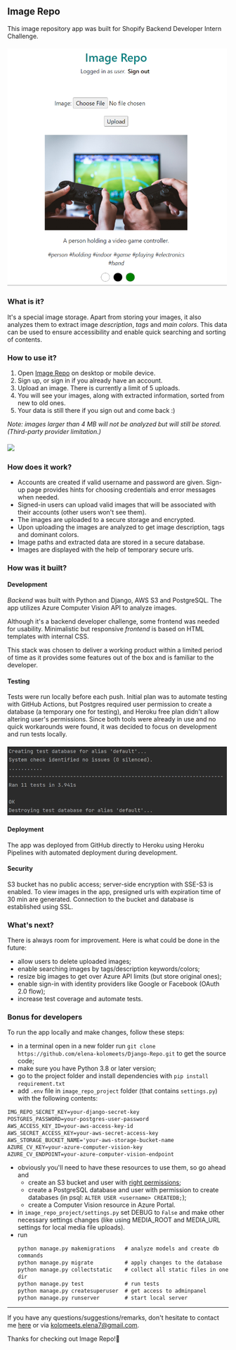 ## Image Repo
This image repository app was built for Shopify Backend Developer Intern Challenge.
####
<img src="https://github.com/elena-kolomeets/Django-Repo/blob/master/image-repo.PNG" width="500"/>

### What is it?
It's a special image storage. Apart from storing your images, it also analyzes them to extract image *description*, 
*tags* and *main colors*. This data can be used to ensure accessibility and enable quick searching and sorting of contents. 
### How to use it?
1. Open <a href="https://image-repo-elena.herokuapp.com/" target="_blank">Image Repo</a> on desktop or mobile device.
2. Sign up, or sign in if you already have an account.
3. Upload an image. There is currently a limit of 5 uploads.
4. You will see your images, along with extracted information, sorted from new to old ones. 
5. Your data is still there if you sign out and come back :)

*Note: images larger than 4 MB will not be analyzed but will still be stored. (Third-party provider limitation.)*
####
<img src="https://github.com/elena-kolomeets/Django-Repo/blob/master/image-repo.gif" width="500"/>

### How does it work?
* Accounts are created if valid username and password are given. Sign-up page provides hints for choosing credentials
  and error messages when needed.
* Signed-in users can upload valid images that will be associated with their accounts (other users won't see them).
* The images are uploaded to a secure storage and encrypted.
* Upon uploading the images are analyzed to get image description, tags and dominant colors.
* Image paths and extracted data are stored in a secure database.
* Images are displayed with the help of temporary secure urls.

### How was it built?
#### Development
*Backend* was built with Python and Django, AWS S3 and PostgreSQL. 
The app utilizes Azure Computer Vision API to analyze images.

Although it's a backend developer challenge, some frontend was needed for usability.
Minimalistic but responsive *frontend* is based on HTML templates with internal CSS.

This stack was chosen to deliver a working product within a limited period of time as it provides some features out of 
the box and is familiar to the developer.
#### Testing
Tests were run locally before each push. Initial plan was to automate testing with GitHub Actions, 
but Postgres required user permission to create a database (a temporary one for testing), and Heroku free plan 
didn't allow altering user's permissions. Since both tools were already in use and no quick workarounds were found, 
it was decided to focus on development and run tests locally.
####
<img src="https://github.com/elena-kolomeets/Django-Repo/blob/master/tests.PNG" width="500"/>

#### Deployment
The app was deployed from GitHub directly to Heroku using Heroku Pipelines with automated deployment during development.
#### Security
S3 bucket has no public access; server-side encryption with SSE-S3 is enabled.
To view images in the app, presigned urls with expiration time of 30 min are generated. 
Connection to the bucket and database is established using SSL.
### What's next?
There is always room for improvement. Here is what could be done in the future:
* allow users to delete uploaded images;
* enable searching images by tags/description keywords/colors;
* resize big images to get over Azure API limits (but store original ones);
* enable sign-in with identity providers like Google or Facebook (OAuth 2.0 flow);
* increase test coverage and automate tests.
### Bonus for developers
To run the app locally and make changes, follow these steps:
* in a terminal open in a new folder run `git clone https://github.com/elena-kolomeets/Django-Repo.git` to get the source code;
* make sure you have Python 3.8 or later version;
* go to the project folder and install dependencies with `pip install requirement.txt`
* add `.env` file in `image_repo_project` folder (that contains `settings.py`) with the following contents: 
```
IMG_REPO_SECRET_KEY=your-django-secret-key
POSTGRES_PASSWORD=your-postgres-user-password
AWS_ACCESS_KEY_ID=your-aws-access-key-id
AWS_SECRET_ACCESS_KEY=your-aws-secret-access-key
AWS_STORAGE_BUCKET_NAME='your-aws-storage-bucket-name
AZURE_CV_KEY=your-azure-computer-vision-key
AZURE_CV_ENDPOINT=your-azure-computer-vision-endpoint
```
* obviously you'll need to have these resources to use them, so go ahead and 
  * create an S3 bucket and user 
  with <a href="https://django-storages.readthedocs.io/en/latest/backends/amazon-S3.html#iam-policy">right permissions</a>; 
  * create a PostgreSQL database and user with permission to create databases (in psql: `ALTER USER <username> CREATEDB;`);
  * create a Computer Vision resource in Azure Portal.
* in `image_repo_project/settings.py` set DEBUG to `False` and make other necessary settings changes 
  (like using MEDIA_ROOT and MEDIA_URL settings for local media file uploads).
* run
  ```
  python manage.py makemigrations   # analyze models and create db commands
  python manage.py migrate          # apply changes to the database
  python manage.py collectstatic    # collect all static files in one dir
  python manage.py test             # run tests
  python manage.py createsuperuser  # get access to adminpanel
  python manage.py runserver        # start local server
  ```
___
If you have any questions/suggestions/remarks, don't hesitate to contact me [here](https://www.linkedin.com/in/elena-kolomeets-72063517a/) or via kolomeets.elena7@gmail.com.

Thanks for checking out Image Repo!:tada:
